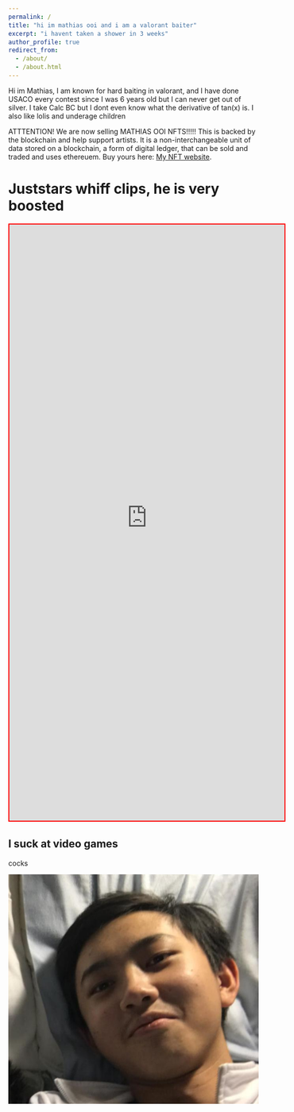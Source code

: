 ```yaml
---
permalink: /
title: "hi im mathias ooi and i am a valorant baiter"
excerpt: "i havent taken a shower in 3 weeks"
author_profile: true
redirect_from: 
  - /about/
  - /about.html
---
```

Hi im Mathias, I am known for hard baiting in valorant, and I have done USACO every contest since I was 6 years old but I can never get out of silver. I take Calc BC but I dont even know what the derivative of tan(x) is. I also like lolis and underage children


ATTTENTION! We are now selling MATHIAS OOI NFTS!!!!! This is backed by the blockchain and help support artists. It is a non-interchangeable unit of data stored on a blockchain, a form of digital ledger, that can be sold and traded and uses ethereuem. Buy yours here: [My NFT website](https://cdn.discordapp.com/attachments/748568816618962986/944476282647887892/unknown.png).

Juststars whiff clips, he is very boosted
======


<iframe src="https://googledriveembedder.collegefam.com/?key=AIzaSyAfHR7-mA2DoTnG5lBJGGfh7nuFGVYD7Do&folderid=10F0_Ae6a0R6NUNDAnCbxfQ6OJ8fDV1fp&allowdl=no" style="width:110%; height:1200px; border:2px solid red;"  title = "whiff clips" ></iframe>



I suck at video games
------
cocks


![hot sexy image of mathias](/images/mathiasugly.png)
